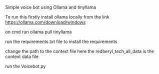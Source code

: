 Simple voice bot using Ollama and tinyllama 

To run this firstly  install ollama locally from the link https://ollama.com/download/windows

on cmd run ollama pull tinyllama 

run the requirements.txt file to install the requirements 

change the path to the context file here the redberyl_tech_all_data is the context data file

run the Voicebot.py 

